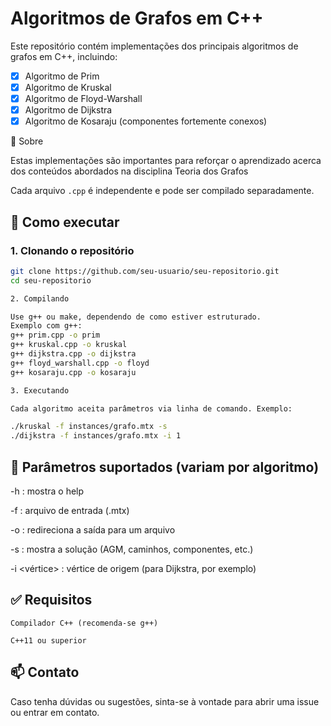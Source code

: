 # Algoritmos de Grafos em C++

Este repositório contém implementações dos principais algoritmos de grafos em C++, incluindo:

- [x] Algoritmo de Prim
- [x] Algoritmo de Kruskal
- [x] Algoritmo de Floyd-Warshall
- [x] Algoritmo de Dijkstra
- [x] Algoritmo de Kosaraju (componentes fortemente conexos)

🧠 Sobre

Estas implementações são importantes para reforçar o aprendizado acerca dos conteúdos abordados na disciplina Teoria dos Grafos


Cada arquivo `.cpp` é independente e pode ser compilado separadamente.


## 🚀 Como executar

### 1. Clonando o repositório

```bash
git clone https://github.com/seu-usuario/seu-repositorio.git
cd seu-repositorio

2. Compilando

Use g++ ou make, dependendo de como estiver estruturado.
Exemplo com g++:
g++ prim.cpp -o prim
g++ kruskal.cpp -o kruskal
g++ dijkstra.cpp -o dijkstra
g++ floyd_warshall.cpp -o floyd
g++ kosaraju.cpp -o kosaraju

3. Executando

Cada algoritmo aceita parâmetros via linha de comando. Exemplo:

./kruskal -f instances/grafo.mtx -s
./dijkstra -f instances/grafo.mtx -i 1
```

## 📌 Parâmetros suportados (variam por algoritmo)

-h : mostra o help

-f <arquivo> : arquivo de entrada (.mtx)

-o <arquivo> : redireciona a saída para um arquivo

-s : mostra a solução (AGM, caminhos, componentes, etc.)

-i <vértice> : vértice de origem (para Dijkstra, por exemplo)

## ✅ Requisitos

    Compilador C++ (recomenda-se g++)

    C++11 ou superior

## 📫 Contato

Caso tenha dúvidas ou sugestões, sinta-se à vontade para abrir uma issue ou entrar em contato.